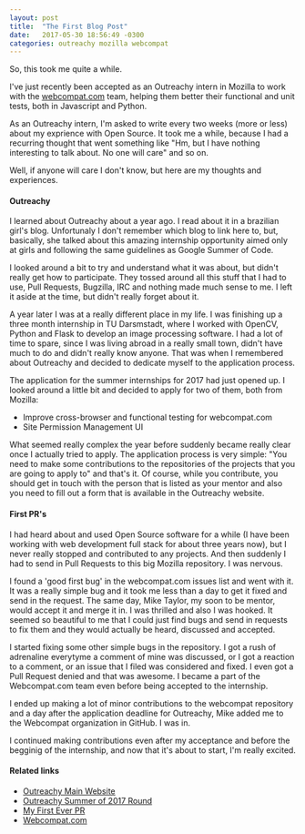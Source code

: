 ```yaml
---
layout: post
title:  "The First Blog Post"
date:   2017-05-30 18:56:49 -0300
categories: outreachy mozilla webcompat
---
```

So, this took me quite a while.

I've just recently been accepted as an Outreachy intern in Mozilla to work with the [webcompat.com](https://webcompat.com/) team, helping them better their functional and unit tests, both in Javascript and Python.

As an Outreachy intern, I'm asked to write every two weeks (more or less) about my exprience with Open Source. It took me a while, because I had a recurring thought that went something like "Hm, but I have nothing interesting to talk about. No one will care" and so on. 

Well, if anyone will care I don't know, but here are my thoughts and experiences.

#### Outreachy

I learned about Outreachy about a year ago. I read about it in a brazilian girl's blog. Unfortunaly I don't remember which blog to link here to, but, basically, she talked about this amazing internship opportunity aimed only at girls and following the same guidelines as Google Summer of Code. 

I looked around a bit to try and understand what it was about, but didn't really get how to participate. They tossed around all this stuff that I had to use, Pull Requests, Bugzilla, IRC and nothing made much sense to me. I left it aside at the time, but didn't really forget about it.

A year later I was at a really different place in my life. I was finishing up a three month internship in TU Darsmstadt, where I worked with OpenCV, Python and Flask to develop an image processing software. I had a lot of time to spare, since I was living abroad in a really small town, didn't have much to do and didn't really know anyone. That was when I remembered about Outreachy and decided to dedicate myself to the application process.

The application for the summer internships for 2017 had just opened up. I looked around a little bit and decided to apply for two of them, both from Mozilla:

- Improve cross-browser and functional testing for webcompat.com
- Site Permission Management UI

What seemed really complex the year before suddenly became really clear once I actually tried to apply. The application process is very simple: "You need to make some contributions to the repositories of the projects that you are going to apply to" and that's it. Of course, while you contribute, you should get in touch with the person that is listed as your mentor and also you need to fill out a form that is available in the Outreachy website.

#### First PR's

I had heard about and used Open Source software for a while (I have been working with web development full stack for about three years now), but I never really stopped and contributed to any projects. And then suddenly I had to send in Pull Requests to this big Mozilla repository. I was nervous.

I found a 'good first bug' in the webcompat.com issues list and went with it. It was a really simple bug and it took me less than a day to get it fixed and send in the request. The same day, Mike Taylor, my soon to be mentor, would accept it and merge it in. I was thrilled and also I was hooked. It seemed so beautiful to me that I could just find bugs and send in requests to fix them and they would actually be heard, discussed and accepted.

I started fixing some other simple bugs in the repository. I got a rush of adrenaline everytyme a comment of mine was discussed, or I got a reaction to a comment, or an issue that I filed was considered and fixed. I even got a Pull Request denied and that was awesome. I became a part of the Webcompat.com team even before being accepted to the internship.

I ended up making a lot of minor contributions to the webcompat repository and a day after the application deadline for Outreachy, Mike added me to the Webcompat organization in GitHub. I was in. 

I continued making contributions even after my acceptance and before the begginig of the internship, and now that it's about to start, I'm really excited.

#### Related links

- [Outreachy Main Website](https://www.outreachy.org/)
- [Outreachy Summer of 2017 Round](https://wiki.gnome.org/Outreachy/2017/MayAugust)
- [My First Ever PR](https://github.com/webcompat/webcompat.com/pull/1382)
- [Webcompat.com](https://webcompat.com/)


